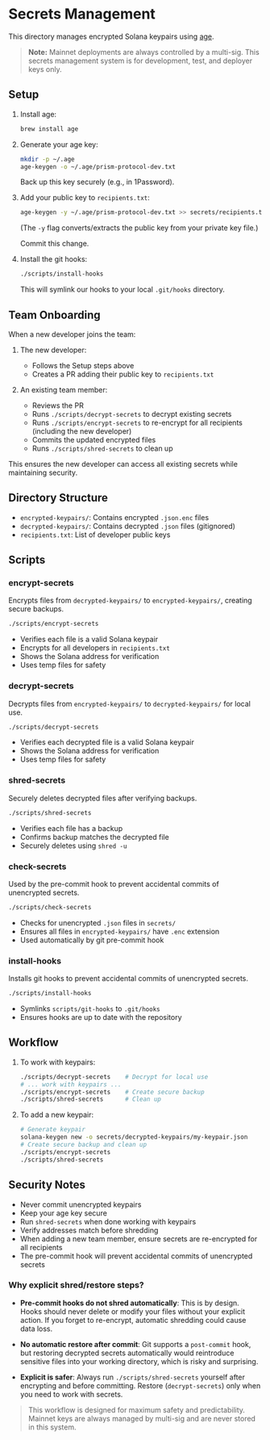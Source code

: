 # Secrets Management

This directory manages encrypted Solana keypairs using [age](https://age-encryption.org/).

> **Note:** Mainnet deployments are always controlled by a multi-sig. This secrets management system is for development, test, and deployer keys only.

## Setup

1. Install age:

   ```bash
   brew install age
   ```

2. Generate your age key:

   ```bash
   mkdir -p ~/.age
   age-keygen -o ~/.age/prism-protocol-dev.txt
   ```

   Back up this key securely (e.g., in 1Password).

3. Add your public key to `recipients.txt`:

   ```bash
   age-keygen -y ~/.age/prism-protocol-dev.txt >> secrets/recipients.txt
   ```
   (The `-y` flag converts/extracts the public key from your private key file.)

   Commit this change.

4. Install the git hooks:
   ```bash
   ./scripts/install-hooks
   ```
   This will symlink our hooks to your local `.git/hooks` directory.

## Team Onboarding

When a new developer joins the team:

1. The new developer:

   - Follows the Setup steps above
   - Creates a PR adding their public key to `recipients.txt`

2. An existing team member:
   - Reviews the PR
   - Runs `./scripts/decrypt-secrets` to decrypt existing secrets
   - Runs `./scripts/encrypt-secrets` to re-encrypt for all recipients (including the new developer)
   - Commits the updated encrypted files
   - Runs `./scripts/shred-secrets` to clean up

This ensures the new developer can access all existing secrets while maintaining security.

## Directory Structure

- `encrypted-keypairs/`: Contains encrypted `.json.enc` files
- `decrypted-keypairs/`: Contains decrypted `.json` files (gitignored)
- `recipients.txt`: List of developer public keys

## Scripts

### encrypt-secrets

Encrypts files from `decrypted-keypairs/` to `encrypted-keypairs/`, creating secure backups.

```bash
./scripts/encrypt-secrets
```

- Verifies each file is a valid Solana keypair
- Encrypts for all developers in `recipients.txt`
- Shows the Solana address for verification
- Uses temp files for safety

### decrypt-secrets

Decrypts files from `encrypted-keypairs/` to `decrypted-keypairs/` for local use.

```bash
./scripts/decrypt-secrets
```

- Verifies each decrypted file is a valid Solana keypair
- Shows the Solana address for verification
- Uses temp files for safety

### shred-secrets

Securely deletes decrypted files after verifying backups.

```bash
./scripts/shred-secrets
```

- Verifies each file has a backup
- Confirms backup matches the decrypted file
- Securely deletes using `shred -u`

### check-secrets

Used by the pre-commit hook to prevent accidental commits of unencrypted secrets.

```bash
./scripts/check-secrets
```

- Checks for unencrypted `.json` files in `secrets/`
- Ensures all files in `encrypted-keypairs/` have `.enc` extension
- Used automatically by git pre-commit hook

### install-hooks

Installs git hooks to prevent accidental commits of unencrypted secrets.

```bash
./scripts/install-hooks
```

- Symlinks `scripts/git-hooks` to `.git/hooks`
- Ensures hooks are up to date with the repository

## Workflow

1. To work with keypairs:

   ```bash
   ./scripts/decrypt-secrets    # Decrypt for local use
   # ... work with keypairs ...
   ./scripts/encrypt-secrets    # Create secure backup
   ./scripts/shred-secrets      # Clean up
   ```

2. To add a new keypair:
   ```bash
   # Generate keypair
   solana-keygen new -o secrets/decrypted-keypairs/my-keypair.json
   # Create secure backup and clean up
   ./scripts/encrypt-secrets
   ./scripts/shred-secrets
   ```

## Security Notes

- Never commit unencrypted keypairs
- Keep your age key secure
- Run `shred-secrets` when done working with keypairs
- Verify addresses match before shredding
- When adding a new team member, ensure secrets are re-encrypted for all recipients
- The pre-commit hook will prevent accidental commits of unencrypted secrets

### Why explicit shred/restore steps?

- **Pre-commit hooks do not shred automatically**: This is by design. Hooks should never delete or modify your files without your explicit action. If you forget to re-encrypt, automatic shredding could cause data loss.

- **No automatic restore after commit**: Git supports a `post-commit` hook, but restoring decrypted secrets automatically would reintroduce sensitive files into your working directory, which is risky and surprising.

- **Explicit is safer**: Always run `./scripts/shred-secrets` yourself after encrypting and before committing. Restore (`decrypt-secrets`) only when you need to work with secrets.

> This workflow is designed for maximum safety and predictability. Mainnet keys are always managed by multi-sig and are never stored in this system.
